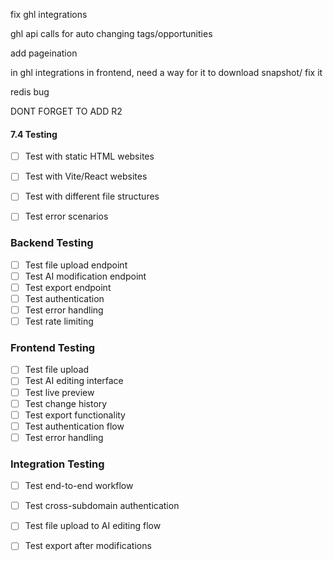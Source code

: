 fix ghl integrations

ghl api calls for auto changing tags/opportunities

add pageination

in ghl integrations in frontend, need a way for it to download snapshot/ fix it

redis bug

DONT FORGET TO ADD R2 

#### **7.4 Testing**
- [ ] Test with static HTML websites
- [ ] Test with Vite/React websites
- [ ] Test with different file structures
- [ ] Test error scenarios


### **Backend Testing**
- [ ] Test file upload endpoint
- [ ] Test AI modification endpoint
- [ ] Test export endpoint
- [ ] Test authentication
- [ ] Test error handling
- [ ] Test rate limiting

### **Frontend Testing**
- [ ] Test file upload
- [ ] Test AI editing interface
- [ ] Test live preview
- [ ] Test change history
- [ ] Test export functionality
- [ ] Test authentication flow
- [ ] Test error handling

### **Integration Testing**
- [ ] Test end-to-end workflow
- [ ] Test cross-subdomain authentication
- [ ] Test file upload to AI editing flow
- [ ] Test export after modifications

